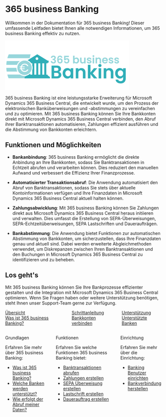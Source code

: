 # 365 business Banking

Willkommen in der Dokumentation für 365 business Banking! Dieser umfassende Leitfaden bietet Ihnen alle notwendigen Informationen, um 365 business Banking effektiv zu nutzen.

![365 business Banking](/assets/images/365-business-banking/logo.png)

365 business Banking ist eine leistungsstarke Erweiterung für Microsoft Dynamics 365 Business Central, die entwickelt wurde, um den Prozess der elektronischen Banküberweisungen und -abstimmungen zu vereinfachen und zu optimieren. Mit 365 business Banking können Sie Ihre Bankkonten direkt mit Microsoft Dynamics 365 Business Central verbinden, den Abruf ihrer Banktransaktionen automatisieren, Zahlungen effizient ausführen und die Abstimmung von Bankkonten erleichtern.

## Funktionen und Möglichkeiten

- **Bankanbindung**: 365 business Banking ermöglicht die direkte Anbindung an Ihre Bankkonten, sodass Sie Banktransaktionen in Echtzeit abrufen und verarbeiten können. Dies reduziert den manuellen Aufwand und verbessert die Effizienz Ihrer Finanzprozesse.

- **Automatisierter Transaktionsabruf**: Die Anwendung automatisiert den Abruf von Banktransaktionen, sodass Sie stets über aktuelle Kontoinformationen verfügen und Ihre Finanzdaten in Microsoft Dynamics 365 Business Central aktuell halten können.

- **Zahlungsabwicklung**: Mit 365 business Banking können Sie Zahlungen direkt aus Microsoft Dynamics 365 Business Central heraus initiieren und verwalten. Dies umfasst die Erstellung von SEPA-Überweisungen, SEPA-Echtzeitüberweisungen, SEPA Lastschriften und Daueraufträgen.

- **Bankabstimmung**: Die Anwendung bietet Funktionen zur automatischen Abstimmung von Bankkonten, um sicherzustellen, dass Ihre Finanzdaten genau und aktuell sind. Dabei werden erweiterte Abgleichmethoden verwendet, um Diskrepanzen zwischen Ihren Banktransaktionen und den Buchungen in Microsoft Dynamics 365 Business Central zu identifizieren und zu beheben.

## Los geht's

Mit 365 business Banking können Sie Ihre Bankprozesse effizienter gestalten und die Integration mit Microsoft Dynamics 365 Business Central optimieren. Wenn Sie Fragen haben oder weitere Unterstützung benötigen, steht Ihnen unser Support-Team gerne zur Verfügung.

<div class="columns">
   <div>
       <a href="banking-whatis.md">
           <div>
               <div><i class="fa-duotone fa-thin fa-map" style="--fa-secondary-color: #00b7c3"></i></div>
               <div>Übersicht</div>
               <div>Was ist 365 business Banking?</div>
           </div>
       </a>
   </div>
   <div>
       <a href="banking-connection.md">
           <div>
               <div><i class="fa-duotone fa-thin fa-ballot-check" style="--fa-secondary-color: #00b7c3"></i></div>
               <div>Schrittanleitung</div>
               <div>Bankkonten verbinden</div>
           </div>
       </a>
   </div>
   <div>
       <a href="supported-banks.md">
           <div>
               <div><i class="fa-duotone fa-thin fa-book-open-cover" style="--fa-secondary-color: #00b7c3"></i></div>
               <div>Unterstützung</div>
               <div>Unterstützte Banken</div>
           </div>
       </a>
   </div>
</div>

<div class="columns" style="margin-top: 30px;">
    <div>
        <span class="columns-title">Grundlagen</span>
        <p>
            Erfahren Sie mehr über 365 business Banking:
            <ul class="fa-ul">
                <li><span class="fa-li"><i class="fa-duotone fa-thin fa-pen-ruler fa-lg" style="--fa-secondary-color: #00b7c3"></i></span><a href="banking-whatis.md">Was ist 365 business Banking?</a></li>
                <li><span class="fa-li"><i class="fa-duotone fa-thin fa-folders fa-lg" style="--fa-secondary-color: #00b7c3"></i></span><a href="supported-banks.md">Welche Banken werden unterstützt?</a></li>
                <li><span class="fa-li"><i class="fa-duotone fa-thin fa-folders fa-lg" style="--fa-secondary-color: #00b7c3"></i></span><a href="banking-howitworks.md">Wie erfolgt der Abruf meiner Daten?</a></li>
            </ul>
        </p>
    </div>
    <div>
         <span class="columns-title">Funktionen</span>
             <p>
                Erfahren Sie welche Funktionen 365 business Banking bietet:
                <ul class="fa-ul">
                    <li><span class="fa-li"><i class="fa-duotone fa-thin fa-building-columns fa-lg" style="--fa-secondary-color: #00b7c3"></i></span><a href="bank-reconciliation.md">Banktransaktionen abrufen</a></li>
                    <li><span class="fa-li"><i class="fa-duotone fa-thin fa-building-columns fa-lg" style="--fa-secondary-color: #00b7c3"></i></span><a href="bank-payment.md">Zahlungen erstellen</a></li>
                    <li><span class="fa-li"><i class="fa-duotone fa-thin fa-building-columns fa-lg" style="--fa-secondary-color: #00b7c3"></i></span><a href="payment-types/sepa-credit-transfer.md">SEPA Überweisung erstellen</a></li>
                    <li><span class="fa-li"><i class="fa-duotone fa-thin fa-building-columns fa-lg" style="--fa-secondary-color: #00b7c3"></i></span><a href="payment-types/direct-debit.md">Lastschrift erstellen</a></li>
                    <li><span class="fa-li"><i class="fa-duotone fa-thin fa-building-columns fa-lg" style="--fa-secondary-color: #00b7c3"></i></span><a href="payment-types/standing-order.md">Dauerauftrag erstellen</a></li>
                </ul>
            </p>
    </div>
    <div>
         <span class="columns-title">Einrichtung</span>
             <p>
                Erfahren Sie mehr über die Einrichtung:
                <ul class="fa-ul">
                    <li><span class="fa-li"><i class="fa-duotone fa-thin fa-pen-ruler fa-lg" style="--fa-secondary-color: #00b7c3"></i></span><a href="banking-user-setup.md">Banking Benutzer einrichten</a></li>
                    <li><span class="fa-li"><i class="fa-duotone fa-thin fa-play fa-lg" style="--fa-secondary-color: #00b7c3"></i></span><a href="banking-connection.md">Bankverbindung herstellen</a></li>
                </ul>
            </p>
    </div>
</div>
